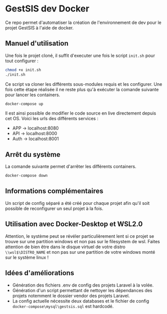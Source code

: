 # GestSIS dev Docker

Ce repo permet d'automatiser la création de l'environnement de dev pour le projet GestSIS à l'aide de docker.

## Manuel d'utilisation

Une fois le projet cloné, il suffit d'executer une fois le script `init.sh` pour tout configurer :

```sh
chmod +x init.sh
./init.sh
```

Ce script va cloner les différents sous-modules requis et les configurer. Une fois cette étape réalisée il ne reste plus qu'à exécuter la comande suivante pour lancer les containers.

```sh
docker-compose up
```

Il est ainsi possible de modifier le code source en live directement depuis cet OS. Voici les urls des différents services :
- APP -> localhost:8080
- API -> localhost:8000
- Auth -> localhost:8001

## Arrêt du système

La comande suivante permet d'arrêter les différents containers.

```sh
docker-compose down
```

## Informations complémentaires

Un script de config séparé a été créé pour chaque projet afin qu'il soit possible de reconfigurer un seul projet à la fois.

## Utilisation avec Docker-Desktop et WSL2.0

Attention, le système peut se révéler particulièrement lent si ce projet se trouve sur une partition windows et non pas sur le filesystem de wsl. Faites attention de bien être dans le disque virtuel de votre distro `\\wsl$\DISTRO_NAME` et non pas sur une partition de votre windows monté sur le système linux !

## Idées d'améliorations

- Génération des fichiers .env de config des projets Laravel à la volée.
- Génération d'un script permettant de nettoyer les dépendances des projets notemment le dossier vendor des projets Laravel.
- La config actuelle nécessite deux databases et le fichier de config `docker-compose\mysql\gestsis.sql` est hardcodé.

